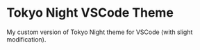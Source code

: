 # Tokyo Night VSCode Theme

My custom version of Tokyo Night theme for VSCode (with slight modification).
